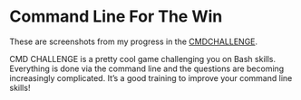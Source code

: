 # Command Line For The Win

These are screenshots from my progress in the [CMDCHALLENGE](https://alx-intranet.hbtn.io/rltoken/a83_NOBEtXgFr1Yqej0HYA). 

CMD CHALLENGE is a pretty cool game challenging you on Bash skills. Everything is done via the command line and the questions are becoming increasingly complicated. It’s a good training to improve your command line skills!
